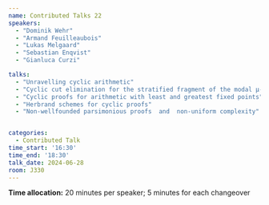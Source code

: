 ```yaml
---
name: Contributed Talks 22
speakers: 
  - "Dominik Wehr"
  - "Armand Feuilleaubois"
  - "Lukas Melgaard"
  - "Sebastian Enqvist"
  - "Gianluca Curzi"

talks: 
  - "Unravelling cyclic arithmetic"
  - "Cyclic cut elimination for the stratified fragment of the modal μ-calculus"
  - "Cyclic proofs for arithmetic with least and greatest fixed points"
  - "Herbrand schemes for cyclic proofs"
  - "Non-wellfounded parsimonious proofs  and  non-uniform complexity"


categories:
  - Contributed Talk
time_start: '16:30'
time_end: '18:30'
talk_date: 2024-06-28
room: J330
---
```

**Time allocation:** 20 minutes per speaker; 5 minutes for each changeover
